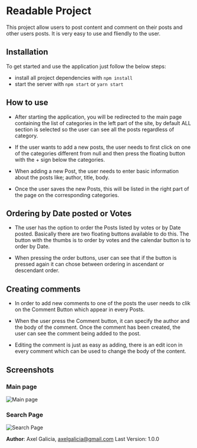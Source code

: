 # Readable Project

This project allow users to post content and comment on their posts and other users posts. It is very easy to use and fliendly to the user. 

## Installation

To get started and use the application just follow the below steps:

* install all project dependencies with `npm install`
* start the server with `npm start` or `yarn start`

## How to use

 - After starting the application, you will be redirected to the main page containing the list of categories in the left part of the site, by default ALL section is selected so the user can see all the posts regardless of category.

 - If the user wants to add a new posts, the user needs to first click on one of the categories different from null and then press the floating button with the + sign below the categories.

 - When adding a new Post, the user needs to enter basic information about the posts like; author, title, body.

 - Once the user saves the new Posts, this will be listed in the right part of the page on the corresponding categories.

 ## Ordering by Date posted or Votes

 - The user has the option to order the Posts listed by votes or by Date posted. Basically there are two floating buttons available to do this. The button with the thumbs is to order by votes and the calendar button is to order by Date.

 - When pressing the order buttons, user can see that if the button is pressed again it can chose between ordering in
 ascendant or descendant order.


 ## Creating comments

 - In order to add new comments to one of the posts the user needs to clik on the Comment Button which appear in every Posts.
 - When the user press the Comment button, it can specify the author and the body of the comment. Once the comment has been created, the user can see the comment being added to the post.

 - Editing the comment is just as easy as adding, there is an edit icon in every comment which can be used to change the body of the content.



## Screenshots

### Main page
![Main page](https://github.com/axelgalicia/react-redux-posts-app/tree/master/src/images/main_page.jpg)

### Search Page
![Search Page](https://github.com/axelgalicia/react-redux-posts-app/tree/master/src/images/editing.jpg)

**Author**: Axel Galicia, axelgalicia@gmail.com
Last Version: 1.0.0